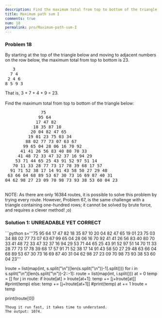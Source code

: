 ```yaml
---
description: Find the maximum total from top to bottom of the triangle.
title: Maximum path sum I
comments: true
num: 18
permalink: pro/Maximum-path-sum-I
---
```

<div class='problem'>
<h3>Problem 18</h3>   
By starting at the top of the triangle below and moving to adjacent numbers on the row below, the maximum total from top to bottom is 23.<br><pre>
   3
  7 4
 2 4 6
8 5 9 3<br></pre>
That is, 3 + 7 + 4 + 9 = 23.<br><br>Find the maximum total from top to bottom of the triangle below:<br><pre>
              75
             95 64
            17 47 82
           18 35 87 10
          20 04 82 47 65
         19 01 23 75 03 34
        88 02 77 73 07 63 67
       99 65 04 28 06 16 70 92
      41 41 26 56 83 40 80 70 33
     41 48 72 33 47 32 37 16 94 29
    53 71 44 65 25 43 91 52 97 51 14
   70 11 33 28 77 73 17 78 39 68 17 57
  91 71 52 38 17 14 91 43 58 50 27 29 48
 63 66 04 68 89 53 67 30 73 16 69 87 40 31
04 62 98 27 23 09 70 98 73 93 38 53 60 04 23
</pre><br>
NOTE: As there are only 16384 routes, it is possible to solve this problem by trying every route. However, Problem 67, is the same challenge with a triangle containing one-hundred rows; it cannot be solved by brute force, and requires a clever method! ;o)
</div>   
<h3>Solution 1: UNREADABLE YET CORRECT</h3>
 ```python   
 s='''75
95 64
17 47 82
18 35 87 10
20 04 82 47 65
19 01 23 75 03 34
88 02 77 73 07 63 67
99 65 04 28 06 16 70 92
41 41 26 56 83 40 80 70 33
41 48 72 33 47 32 37 16 94 29
53 71 44 65 25 43 91 52 97 51 14
70 11 33 28 77 73 17 78 39 68 17 57
91 71 52 38 17 14 91 43 58 50 27 29 48
63 66 04 68 89 53 67 30 73 16 69 87 40 31
04 62 98 27 23 09 70 98 73 93 38 53 60 04 23'''

lroute = list(map(int, s.split("\n")[len(s.split("\n"))-1].split()))
for i in s.split("\n")[len(s.split("\n"))-2::-1]:
    route = list(map(int, i.split()))
    at = 0
    temp = []
    for j in route:
        if lroute[at] > lroute[at+1]:
            temp += [j+lroute[at]]
            #print(temp)
        else:
            temp += [j+lroute[at+1]]
            #print(temp)
        at += 1
    lroute = temp
    
print(lroute[0])   
 ```   
 Thoug it run fast, it takes time to understand.
 The output: 1074.
